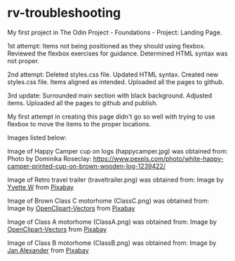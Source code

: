 # rv-troubleshooting
My first project in The Odin Project - Foundations - Project: Landing Page.

1st attempt: 
    Items not being positioned as they should using flexbox. 
    Reviewed the flexbox exercises for guidance.
    Determined HTML syntax was not proper.

2nd attempt:
    Deleted styles.css file.
    Updated HTML syntax.
    Created new styles.css file.
    Items aligned as intended.
    Uploaded all the pages to github.

3rd update:
    Surrounded main section with black background.
    Adjusted items.
    Uploaded all the pages to github and publish.

My first attempt in creating this page didn't go so well with trying to use flexbox to move the items to the proper locations.

Images listed below:

Image of Happy Camper cup on logs (happycamper.jpg) was obtained from:
Photo by Dominika Roseclay: https://www.pexels.com/photo/white-happy-camper-printed-cup-on-brown-wooden-log-1239422/

Image of Retro travel trailer (traveltrailer.png) was obtained from: 
Image by <a href="https://pixabay.com/users/wallusy-7300500/?utm_source=link-attribution&amp;utm_medium=referral&amp;utm_campaign=image&amp;utm_content=4438803">Yvette W</a> from <a href="https://pixabay.com/?utm_source=link-attribution&amp;utm_medium=referral&amp;utm_campaign=image&amp;utm_content=4438803">Pixabay</a>

Image of Brown Class C motorhome (ClassC.png) was obtained from: 
Image by <a href="https://pixabay.com/users/openclipart-vectors-30363/?utm_source=link-attribution&amp;utm_medium=referral&amp;utm_campaign=image&amp;utm_content=1299112">OpenClipart-Vectors</a> from <a href="https://pixabay.com/?utm_source=link-attribution&amp;utm_medium=referral&amp;utm_campaign=image&amp;utm_content=1299112">Pixabay</a>

Image of Class A motorhome (ClassA.png) was obtained from:
Image by <a href="https://pixabay.com/users/openclipart-vectors-30363/?utm_source=link-attribution&amp;utm_medium=referral&amp;utm_campaign=image&amp;utm_content=162151">OpenClipart-Vectors</a> from <a href="https://pixabay.com/?utm_source=link-attribution&amp;utm_medium=referral&amp;utm_campaign=image&amp;utm_content=162151">Pixabay</a>

Image of Class B motorhome (ClassB.png) was obtained from:
Image by <a href="https://pixabay.com/users/janbaby-3005373/?utm_source=link-attribution&amp;utm_medium=referral&amp;utm_campaign=image&amp;utm_content=1919561">Jan Alexander</a> from <a href="https://pixabay.com/?utm_source=link-attribution&amp;utm_medium=referral&amp;utm_campaign=image&amp;utm_content=1919561">Pixabay</a>